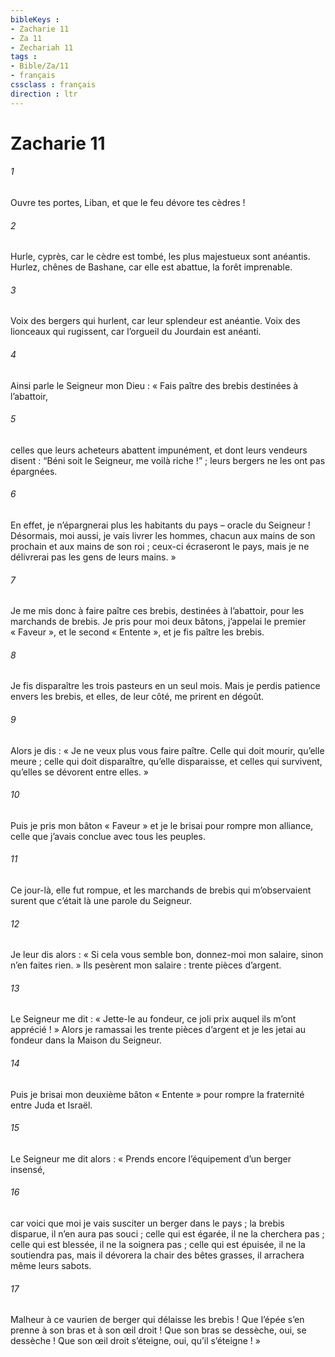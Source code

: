 ```yaml
---
bibleKeys : 
- Zacharie 11
- Za 11
- Zechariah 11
tags : 
- Bible/Za/11
- français
cssclass : français
direction : ltr
---
```


# Zacharie 11

###### 1
Ouvre tes portes, Liban,
et que le feu dévore tes cèdres !
###### 2
Hurle, cyprès, car le cèdre est tombé,
les plus majestueux sont anéantis.
Hurlez, chênes de Bashane,
car elle est abattue, la forêt imprenable.
###### 3
Voix des bergers qui hurlent,
car leur splendeur est anéantie.
Voix des lionceaux qui rugissent,
car l’orgueil du Jourdain est anéanti.
###### 4
Ainsi parle le Seigneur mon Dieu : « Fais paître des brebis destinées à l’abattoir,
###### 5
celles que leurs acheteurs abattent impunément, et dont leurs vendeurs disent : “Béni soit le Seigneur, me voilà riche !” ; leurs bergers ne les ont pas épargnées.
###### 6
En effet, je n’épargnerai plus les habitants du pays – oracle du Seigneur ! Désormais, moi aussi, je vais livrer les hommes, chacun aux mains de son prochain et aux mains de son roi ; ceux-ci écraseront le pays, mais je ne délivrerai pas les gens de leurs mains. »
###### 7
Je me mis donc à faire paître ces brebis, destinées à l’abattoir, pour les marchands de brebis. Je pris pour moi deux bâtons, j’appelai le premier « Faveur », et le second « Entente », et je fis paître les brebis.
###### 8
Je fis disparaître les trois pasteurs en un seul mois. Mais je perdis patience envers les brebis, et elles, de leur côté, me prirent en dégoût.
###### 9
Alors je dis : « Je ne veux plus vous faire paître. Celle qui doit mourir, qu’elle meure ; celle qui doit disparaître, qu’elle disparaisse, et celles qui survivent, qu’elles se dévorent entre elles. »
###### 10
Puis je pris mon bâton « Faveur » et je le brisai pour rompre mon alliance, celle que j’avais conclue avec tous les peuples.
###### 11
Ce jour-là, elle fut rompue, et les marchands de brebis qui m’observaient surent que c’était là une parole du Seigneur.
###### 12
Je leur dis alors : « Si cela vous semble bon, donnez-moi mon salaire, sinon n’en faites rien. » Ils pesèrent mon salaire : trente pièces d’argent.
###### 13
Le Seigneur me dit : « Jette-le au fondeur, ce joli prix auquel ils m’ont apprécié ! » Alors je ramassai les trente pièces d’argent et je les jetai au fondeur dans la Maison du Seigneur.
###### 14
Puis je brisai mon deuxième bâton « Entente » pour rompre la fraternité entre Juda et Israël.
###### 15
Le Seigneur me dit alors : « Prends encore l’équipement d’un berger insensé,
###### 16
car voici que moi je vais susciter un berger dans le pays ; la brebis disparue, il n’en aura pas souci ; celle qui est égarée, il ne la cherchera pas ; celle qui est blessée, il ne la soignera pas ; celle qui est épuisée, il ne la soutiendra pas, mais il dévorera la chair des bêtes grasses, il arrachera même leurs sabots.
###### 17
Malheur à ce vaurien de berger qui délaisse les brebis !
Que l’épée s’en prenne à son bras et à son œil droit !
Que son bras se dessèche, oui, se dessèche !
Que son œil droit s’éteigne, oui, qu’il s’éteigne ! »
